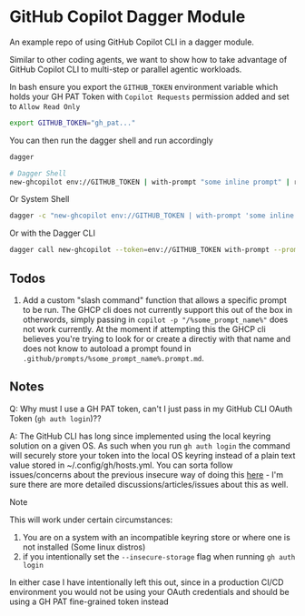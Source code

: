 # GitHub Copilot Dagger Module

An example repo of using GitHub Copilot CLI in a dagger module.

Similar to other coding agents, we want to show how to take advantage of GitHub Copilot CLI to multi-step or parallel agentic workloads.


In bash ensure you export the ```GITHUB_TOKEN``` environment variable which holds your GH PAT Token with ```Copilot Requests``` permission added and set to ```Allow Read Only```
```bash
export GITHUB_TOKEN="gh_pat..."
```

You can then run the dagger shell and run accordingly
```bash
dagger

# Dagger Shell
new-ghcopilot env://GITHUB_TOKEN | with-prompt "some inline prompt" | response | content
```

Or System Shell
```bash
dagger -c "new-ghcopilot env://GITHUB_TOKEN | with-prompt 'some inline prompt' | response | content"
```

Or with the Dagger CLI
```bash
dagger call new-ghcopilot --token=env://GITHUB_TOKEN with-prompt --prompt='some inline prompt' response content
```

## Todos
1. Add a custom "slash command" function that allows a specific prompt to be run.  The GHCP cli does not currently support this out of the box in otherwords, simply passing in ```copilot -p "/%some_prompt_name%"``` does not work currently.  At the moment if attempting this the GHCP cli believes you're trying to look for or create a directiy with that name and does not know to autoload a prompt found in ```.github/prompts/%some_prompt_name%.prompt.md```.

## Notes

Q: Why must I use a GH PAT token, can't I just pass in my GitHub CLI OAuth Token (```gh auth login```)??

A: The GitHub CLI has long since implemented using the local keyring solution on a given OS.  As such when you run ```gh auth login``` the command will securely store your token into the local OS keyring instead of a plain text value stored in ~/.config/gh/hosts.yml.  You can sorta follow issues/concerns about the previous insecure way of doing this [here](https://github.com/cli/cli/issues/8954) - I'm sure there are more detailed discussions/articles/issues about this as well.

> [!Note]
> This will work under certain circumstances:
> 1. You are on a system with an incompatible keyring store or where one is not installed (Some linux distros)
> 2. if you intentionally set the ```--insecure-storage``` flag when running ```gh auth login```
>
> In either case I have intentionally left this out, since in a production CI/CD environment you would not be using your OAuth credentials and should be using a GH PAT fine-grained token instead